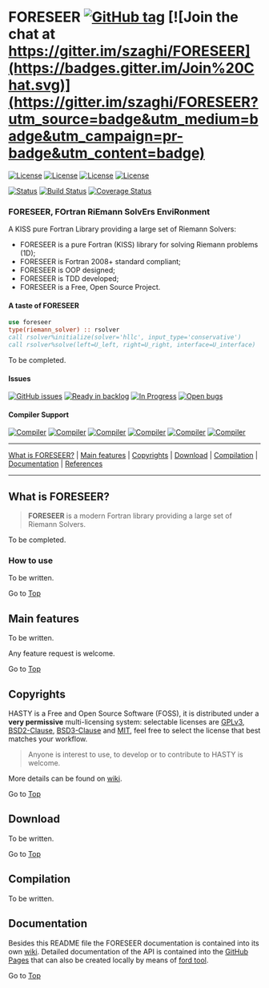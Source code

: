 <a name="top"></a>

# FORESEER [![GitHub tag](https://img.shields.io/github/tag/szaghi/FORESEER.svg)]() [![Join the chat at https://gitter.im/szaghi/FORESEER](https://badges.gitter.im/Join%20Chat.svg)](https://gitter.im/szaghi/FORESEER?utm_source=badge&utm_medium=badge&utm_campaign=pr-badge&utm_content=badge)

[![License](https://img.shields.io/badge/license-GNU%20GeneraL%20Public%20License%20v3,%20GPLv3-blue.svg)]()
[![License](https://img.shields.io/badge/license-BSD2-red.svg)]()
[![License](https://img.shields.io/badge/license-BSD3-red.svg)]()
[![License](https://img.shields.io/badge/license-MIT-red.svg)]()

[![Status](https://img.shields.io/badge/status-unstable-red.svg)]()
[![Build Status](https://travis-ci.org/szaghi/FORESEER.svg?branch=master)](https://travis-ci.org/szaghi/FORESEER)
[![Coverage Status](https://img.shields.io/codecov/c/github/szaghi/FORESEER.svg)](http://codecov.io/github/szaghi/FORESEER?branch=master)

### FORESEER, FOrtran RiEmann SolvErs EnviRonment

A KISS pure Fortran Library providing a large set of Riemann Solvers:

- FORESEER is a pure Fortran (KISS) library for solving Riemann problems (1D);
- FORESEER is Fortran 2008+ standard compliant;
- FORESEER is OOP designed;
- FORESEER is TDD developed;
- FORESEER is a Free, Open Source Project.

#### A taste of FORESEER

```fortran
use foreseer
type(riemann_solver) :: rsolver
call rsolver%initialize(solver='hllc', input_type='conservative')
call rsolver%solve(left=U_left, right=U_right, interface=U_interface)
```

To be completed.

#### Issues

[![GitHub issues](https://img.shields.io/github/issues/szaghi/FORESEER.svg)]()
[![Ready in backlog](https://badge.waffle.io/szaghi/FORESEER.png?label=ready&title=Ready)](https://waffle.io/szaghi/FORESEER)
[![In Progress](https://badge.waffle.io/szaghi/FORESEER.png?label=in%20progress&title=In%20Progress)](https://waffle.io/szaghi/FORESEER)
[![Open bugs](https://badge.waffle.io/szaghi/FORESEER.png?label=bug&title=Open%20Bugs)](https://waffle.io/szaghi/FORESEER)

#### Compiler Support

[![Compiler](https://img.shields.io/badge/GNU-v6.1.1+-brightgreen.svg)]()
[![Compiler](https://img.shields.io/badge/Intel-v16.1+-brightgreen.svg)]()
[![Compiler](https://img.shields.io/badge/IBM%20XL-not%20tested-yellow.svg)]()
[![Compiler](https://img.shields.io/badge/g95-not%20tested-yellow.svg)]()
[![Compiler](https://img.shields.io/badge/NAG-not%20tested-yellow.svg)]()
[![Compiler](https://img.shields.io/badge/PGI-not%20tested-yellow.svg)]()

---

[What is FORESEER?](#what-is-foreseer) | [Main features](#main-features) | [Copyrights](#copyrights) | [Download](#download) | [Compilation](#compilation) | [Documentation](#documentation) | [References](#references)

---

## What is FORESEER?

> **FORESEER** is a modern Fortran library providing a large set of Riemann Solvers.

To be completed.

### How to use

To be written.

Go to [Top](#top)

## Main features

To be written.

Any feature request is welcome.

Go to [Top](#top)

## Copyrights

HASTY is a Free and Open Source Software (FOSS), it is distributed under a **very permissive** multi-licensing system: selectable licenses are [GPLv3](http://www.gnu.org/licenses/gpl-3.0.html), [BSD2-Clause](http://opensource.org/licenses/BSD-2-Clause), [BSD3-Clause](http://opensource.org/licenses/BSD-3-Clause) and [MIT](http://opensource.org/licenses/MIT), feel free to select the license that best matches your workflow.

> Anyone is interest to use, to develop or to contribute to HASTY is welcome.

More details can be found on [wiki](https://github.com/szaghi/HASTY/wiki/Copyrights).

Go to [Top](#top)

## Download

To be written.

Go to [Top](#top)

## Compilation

To be written.

## Documentation

Besides this README file the FORESEER documentation is contained into its own [wiki](https://github.com/szaghi/FORESEER/wiki). Detailed documentation of the API is contained into the [GitHub Pages](http://szaghi.github.io/FORESEER/index.html) that can also be created locally by means of [ford tool](https://github.com/cmacmackin/ford).

Go to [Top](#top)
